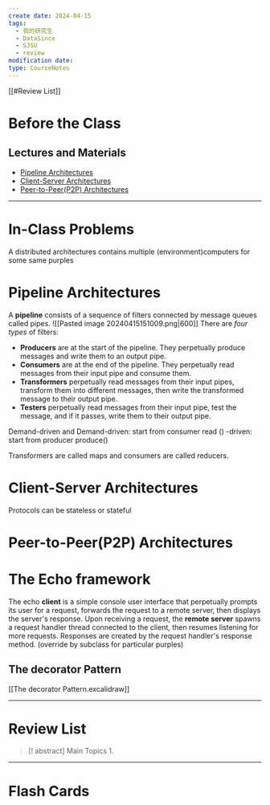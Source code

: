 ```yaml
---
create date: 2024-04-15
tags:
  - 我的研究生
  - DataSince
  - SJSU
  - review
modification date: 
type: CourseNotes
---
```


[[#Review List]]
# Before the Class
## Lectures and Materials
- [Pipeline Architectures](https://www.cs.sjsu.edu/faculty/pearce/modules/lectures/ood3/distributed/Pipelines.htm)
- [Client-Server Architectures](https://www.cs.sjsu.edu/faculty/pearce/modules/lectures/ood3/distributed/ClientServer.htm)
- [Peer-to-Peer(P2P) Architectures](https://www.cs.sjsu.edu/faculty/pearce/modules/lectures/ood3/distributed/P2P.htm)
---
# In-Class Problems
A distributed architectures contains multiple (environment)computers for some same purples
# Pipeline Architectures
A **pipeline** consists of a sequence of filters connected by message queues called pipes.
![[Pasted image 20240415151009.png|600]]
There are *four types* of filters:
- **Producers** are at the start of the pipeline. They perpetually produce messages and write them to an output pipe.
- **Consumers** are at the end of the pipeline. They perpetually read messages from their input pipe and consume them.
- **Transformers** perpetually read messages from their input pipes, transform them into different messages, then write the transformed message to their output pipe.
- **Testers** perpetually read messages from their input pipe, test the message, and if it passes, write them to their output pipe.

Demand-driven and
Demand-driven: start from consumer read ()
-driven: start from producer produce()

Transformers are called maps and consumers are called reducers.
# Client-Server Architectures
Protocols can be stateless or stateful
# Peer-to-Peer(P2P) Architectures

# The Echo framework
The echo **client** is a simple console user interface that perpetually prompts its user for a request, forwards the request to a remote server, then displays the server's response.
Upon receiving a request, the **remote server** spawns a request handler thread connected to the client, then resumes listening for more requests.
Responses are created by the request handler's response method. (override by subclass for particular purples)
## The decorator Pattern
[[The decorator Pattern.excalidraw]]

---
# Review List
>[! abstract] Main Topics
>1. 

---
# Flash Cards
